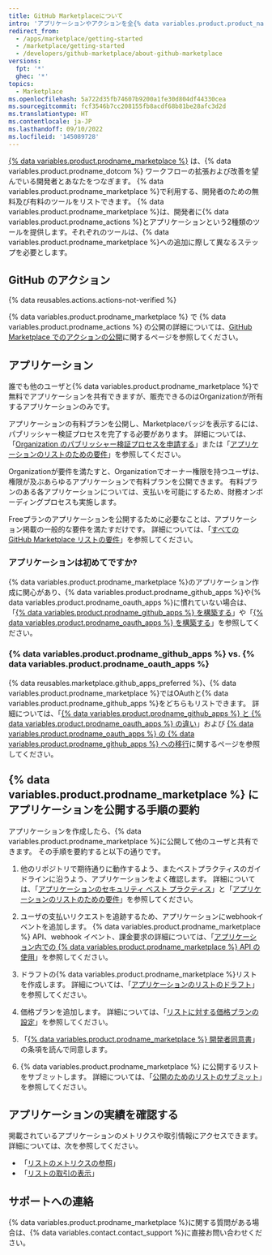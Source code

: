 ```yaml
---
title: GitHub Marketplaceについて
intro: 'アプリケーションやアクションを全{% data variables.product.product_name %}ユーザと共有できる{% data variables.product.prodname_marketplace %}について学びましょう。'
redirect_from:
  - /apps/marketplace/getting-started
  - /marketplace/getting-started
  - /developers/github-marketplace/about-github-marketplace
versions:
  fpt: '*'
  ghec: '*'
topics:
  - Marketplace
ms.openlocfilehash: 5a722d35fb74607b9200a1fe30d804df44330cea
ms.sourcegitcommit: fcf3546b7cc208155fb8acdf68b81be28afc3d2d
ms.translationtype: HT
ms.contentlocale: ja-JP
ms.lasthandoff: 09/10/2022
ms.locfileid: '145089728'
---
```

[{% data variables.product.prodname_marketplace %}](https://github.com/marketplace) は、{% data variables.product.prodname_dotcom %} ワークフローの拡張および改善を望んでいる開発者とあなたをつなぎます。 {% data variables.product.prodname_marketplace %}で利用する、開発者のための無料及び有料のツールをリストできます。 {% data variables.product.prodname_marketplace %}は、開発者に{% data variables.product.prodname_actions %}とアプリケーションという2種類のツールを提供します。それぞれのツールは、{% data variables.product.prodname_marketplace %}への追加に際して異なるステップを必要とします。

## GitHub のアクション

{% data reusables.actions.actions-not-verified %}

{% data variables.product.prodname_marketplace %} で {% data variables.product.prodname_actions %} の公開の詳細については、[GitHub Marketplace でのアクションの公開](/actions/creating-actions/publishing-actions-in-github-marketplace)に関するページを参照してください。

## アプリケーション

誰でも他のユーザと{% data variables.product.prodname_marketplace %}で無料でアプリケーションを共有できますが、販売できるのはOrganizationが所有するアプリケーションのみです。 

アプリケーションの有料プランを公開し、Marketplaceバッジを表示するには、パブリッシャー検証プロセスを完了する必要があります。 詳細については、「[Organization のパブリッシャー検証プロセスを申請する](/developers/github-marketplace/applying-for-publisher-verification-for-your-organization)」または「[アプリケーションのリストのための要件](/developers/github-marketplace/requirements-for-listing-an-app)」を参照してください。

Organizationが要件を満たすと、Organizationでオーナー権限を持つユーザは、権限が及ぶあらゆるアプリケーションで有料プランを公開できます。 有料プランのある各アプリケーションについては、支払いを可能にするため、財務オンボーディングプロセスも実施します。

Freeプランのアプリケーションを公開するために必要なことは、アプリケーション掲載の一般的な要件を満たすだけです。 詳細については、「[すべての GitHub Marketplace リストの要件](/developers/github-marketplace/requirements-for-listing-an-app#requirements-for-all-github-marketplace-listings)」を参照してください。

### アプリケーションは初めてですか?

{% data variables.product.prodname_marketplace %}のアプリケーション作成に関心があり、{% data variables.product.prodname_github_apps %}や{% data variables.product.prodname_oauth_apps %}に慣れていない場合は、「[{% data variables.product.prodname_github_apps %} を構築する](/developers/apps/building-github-apps)」や「[{% data variables.product.prodname_oauth_apps %} を構築する](/developers/apps/building-oauth-apps)」を参照してください。

### {% data variables.product.prodname_github_apps %} vs. {% data variables.product.prodname_oauth_apps %}

{% data reusables.marketplace.github_apps_preferred %}、{% data variables.product.prodname_marketplace %}ではOAuthと{% data variables.product.prodname_github_apps %}をどちらもリストできます。 詳細については、「[{% data variables.product.prodname_github_apps %} と {% data variables.product.prodname_oauth_apps %} の違い](/apps/differences-between-apps/)」および [{% data variables.product.prodname_oauth_apps %} の {% data variables.product.prodname_github_apps %} への移行](/apps/migrating-oauth-apps-to-github-apps/)に関するページを参照してください。

## {% data variables.product.prodname_marketplace %} にアプリケーションを公開する手順の要約

アプリケーションを作成したら、{% data variables.product.prodname_marketplace %}に公開して他のユーザと共有できます。 その手順を要約すると以下の通りです。

1. 他のリポジトリで期待通りに動作するよう、またベストプラクティスのガイドラインに沿うよう、アプリケーションをよく確認します。 詳細については、「[アプリケーションのセキュリティ ベスト プラクティス](/developers/github-marketplace/security-best-practices-for-apps)」と「[アプリケーションのリストのための要件](/developers/github-marketplace/requirements-for-listing-an-app#best-practice-for-customer-experience)」を参照してください。

1. ユーザの支払いリクエストを追跡するため、アプリケーションにwebhookイベントを追加します。 {% data variables.product.prodname_marketplace %} API、webhook イベント、課金要求の詳細については、「[アプリケーション内での {% data variables.product.prodname_marketplace %} API の使用](/developers/github-marketplace/using-the-github-marketplace-api-in-your-app)」を参照してください。

1. ドラフトの{% data variables.product.prodname_marketplace %}リストを作成します。 詳細については、「[アプリケーションのリストのドラフト](/developers/github-marketplace/drafting-a-listing-for-your-app)」を参照してください。

1. 価格プランを追加します。 詳細については、「[リストに対する価格プランの設定](/developers/github-marketplace/setting-pricing-plans-for-your-listing)」を参照してください。

1. 「[{% data variables.product.prodname_marketplace %} 開発者同意書](/free-pro-team@latest/github/site-policy/github-marketplace-developer-agreement)」の条項を読んで同意します。

1. {% data variables.product.prodname_marketplace %} に公開するリストをサブミットします。 詳細については、「[公開のためのリストのサブミット](/developers/github-marketplace/submitting-your-listing-for-publication)」を参照してください。

## アプリケーションの実績を確認する

掲載されているアプリケーションのメトリクスや取引情報にアクセスできます。 詳細については、次を参照してください。

- 「[リストのメトリクスの参照](/developers/github-marketplace/viewing-metrics-for-your-listing)」
- 「[リストの取引の表示](/developers/github-marketplace/viewing-transactions-for-your-listing)」

## サポートへの連絡 

{% data variables.product.prodname_marketplace %}に関する質問がある場合は、{% data variables.contact.contact_support %}に直接お問い合わせください。
